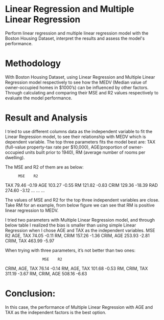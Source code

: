# Linear Regression and Multiple Linear Regression
 Perform linear regression and multiple linear regression model with the Boston Housing Dataset, interpret the results and assess the model's performance. 

# Methodology 
With Boston Housing Dataset, using Linear Regression and Multiple Linear Regression model respectively to see how the MEDV (Median value of owner-occupied homes in $1000’s) can be influenced by other factors. Through calculating and comparing their MSE and R2 values respectively to evaluate the model performance.

# Result and Analysis
I tried to use different columns data as the independent variable to fit the Linear Regression model, to see their relationship with MEDV which is dependent variable. The top three parameters fits the model best are: 
TAX (full-value property-tax rate per $10,000), 
AGE(proportion of owner-occupied units built prior to 1940), 
RM (average number of rooms per dwelling).

The MSE and R2 of them are as below: 

	      MSE  	 R2
TAX	  79.46	  -0.19
AGE  	103.27	 -0.55
RM	   121.82	 -0.83
CRIM	 129.36	 -18.39
RAD	  274.60	 -3.12
...	...	...

The values of MSE and R2 for the top three independent variables are close. Take RM for an example, from below figure we can see that RM is positive linear regression to MEDV. 


I tried two parameters with Multiple Linear Regression model, and through below table I realized the bias is smaller than using simple Linear Regression when I chose AGE and TAX as the independent variables. 
	           MSE 	R2
AGE, TAX	 74.05	 -0.11
RM, CRIM	 157.26	-1.36
CRIM, AGE	253.93	-2.81
CRIM, TAX	463.99	-5.97

When trying with three parameters, it’s not better than two ones:

	                 MSE  	R2
CRIM, AGE, TAX	 76.14	  -0.14
RM, AGE, TAX	  101.68	  -0.53
RM, CRIM, TAX 	311.19	  -3.67
RM, CRIM, AGE	 508.16	  -6.63

# Conclusion: 
In this case, the performance of Multiple Linear Regression with AGE and TAX as the independent factors is the best option. 
